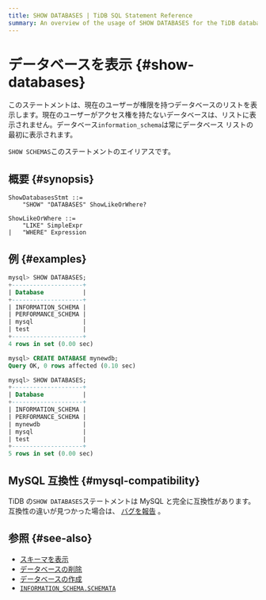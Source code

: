 ```yaml
---
title: SHOW DATABASES | TiDB SQL Statement Reference
summary: An overview of the usage of SHOW DATABASES for the TiDB database.
---
```


# データベースを表示 {#show-databases}

このステートメントは、現在のユーザーが権限を持つデータベースのリストを表示します。現在のユーザーがアクセス権を持たないデータベースは、リストに表示されません。データベース`information_schema`は常にデータベース リストの最初に表示されます。

`SHOW SCHEMAS`このステートメントのエイリアスです。

## 概要 {#synopsis}

```ebnf+diagram
ShowDatabasesStmt ::=
    "SHOW" "DATABASES" ShowLikeOrWhere?

ShowLikeOrWhere ::=
    "LIKE" SimpleExpr
|   "WHERE" Expression
```

## 例 {#examples}

```sql
mysql> SHOW DATABASES;
+--------------------+
| Database           |
+--------------------+
| INFORMATION_SCHEMA |
| PERFORMANCE_SCHEMA |
| mysql              |
| test               |
+--------------------+
4 rows in set (0.00 sec)

mysql> CREATE DATABASE mynewdb;
Query OK, 0 rows affected (0.10 sec)

mysql> SHOW DATABASES;
+--------------------+
| Database           |
+--------------------+
| INFORMATION_SCHEMA |
| PERFORMANCE_SCHEMA |
| mynewdb            |
| mysql              |
| test               |
+--------------------+
5 rows in set (0.00 sec)
```

## MySQL 互換性 {#mysql-compatibility}

TiDB の`SHOW DATABASES`ステートメントは MySQL と完全に互換性があります。互換性の違いが見つかった場合は、 [バグを報告](https://docs.pingcap.com/tidb/stable/support) 。

## 参照 {#see-also}

-   [スキーマを表示](/sql-statements/sql-statement-show-schemas.md)
-   [データベースの削除](/sql-statements/sql-statement-drop-database.md)
-   [データベースの作成](/sql-statements/sql-statement-create-database.md)
-   [`INFORMATION_SCHEMA.SCHEMATA`](/information-schema/information-schema-schemata.md)
